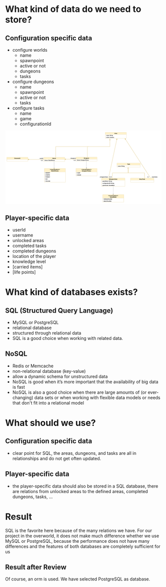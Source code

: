 # What kind of data do we need to store?
## Configuration specific data
- configure worlds
   - name
   - spawnpoint 
   - active or not
   - dungeons
   - tasks 
- configure dungeons
   - name
   - spawnpoint 
   - active or not
   - tasks
- configure tasks
   - name
   - game
   - configurationId
    
![Overworld Class Diagram](class-diagram/overworld-class-diagram.png)

## Player-specific data
- userId
- username
- unlocked areas
- completed tasks
- completed dungeons
- location of the player
- knowledge level
- [carried items]
- [life points] 

# What kind of databases exists?
## SQL (Structured Query Language)
- MySQL or PostgreSQL
- relational database
- structured through relational data
- SQL is a good choice when working with related data.

## NoSQL
- Redis or Memcache
- non-relational database (key-value)
- allow a dynamic schema for unstructured data
- NoSQL is good when it’s more important that the availability of big data is fast
- NoSQL is also a good choice when there are large amounts of (or ever-changing) data sets or when working with flexible data models or needs that don't fit into a relational model

# What should we use?
## Configuration specific data
- clear point for SQL, the areas, dungeons, and tasks are all in relationships and do not get often updated.

## Player-specific data
- the player-specific data should also be stored in a SQL database, there are relations from unlocked areas to the defined areas, completed dungeons, tasks, ...

# Result

SQL is the favorite here because of the many relations we have. For our project in the overworld, it does not make much difference whether we use MySQL or PostgreSQL, because the performance does not have many differences and the features of both databases are completely sufficient for us

## Result after Review
Of course, an orm is used. We have selected PostgreSQL as database.